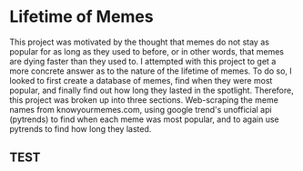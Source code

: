 # Lifetime of Memes
This project was motivated by the thought that memes do not stay as popular for as long as they used to before, or in other words, that memes are dying faster than they used to. I attempted with this project to get a more concrete answer as to the nature of the lifetime of memes. To do so, I looked to first create a database of memes, find when they were most popular, and finally find out how long they lasted in the spotlight. Therefore, this project was broken up into three sections. Web-scraping the meme names from knowyourmemes.com, using google trend's unofficial api (pytrends) to find when each meme was most popular, and to again use pytrends to find how long they lasted.
## TEST
